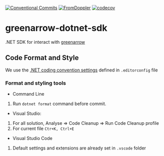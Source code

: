 [![Conventional Commits](https://img.shields.io/badge/Conventional%20Commits-1.0.0-yellow.svg)](https://conventionalcommits.org)
[![FromDoppler](https://github.com/FromDoppler/greenarrow-dotnet-sdk/actions/workflows/fromdoppler.yml/badge.svg)](https://github.com/FromDoppler/greenarrow-dotnet-sdk/actions/workflows/fromdoppler.yml)
[![codecov](https://codecov.io/gh/FromDoppler/greenarrow-dotnet-sdk/branch/master/graph/badge.svg)](https://codecov.io/gh/FromDoppler/greenarrow-dotnet-sdk)

# greenarrow-dotnet-sdk

.NET SDK for interact with [greenarrow](https://www.greenarrowemail.com)

## Code Format and Style

We use the [.NET coding convention settings](https://docs.microsoft.com/en-us/visualstudio/ide/editorconfig-code-style-settings-reference?view=vs-2019) defined in `.editorconfig` file

### Format and styling tools

- Command Line

1. Run `dotnet format` command before commit.

- Visual Studio:

1. For all solution, Analyse => Code Cleanup => Run Code Cleanup profile
2. For current file `Ctr+K, Ctrl+E`

- Visual Studio Code

1. Default settings and extensions are already set in `.vscode` folder
